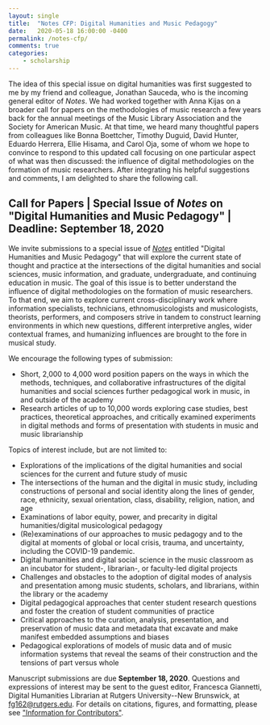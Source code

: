 ```yaml
---
layout: single
title:  "Notes CFP: Digital Humanities and Music Pedagogy"
date:   2020-05-18 16:00:00 -0400
permalink: /notes-cfp/
comments: true
categories: 
    - scholarship
---
```


The idea of this special issue on digital humanities was first suggested to me by my friend and colleague, Jonathan Sauceda, who is the incoming general editor of _Notes_. We had worked together with Anna Kijas on a broader call for papers on the methodologies of music research a few years back for the annual meetings of the Music Library Association and the Society for American Music. At that time, we heard many thoughtful papers from colleagues like Bonna Boettcher, Timothy Duguid, David Hunter, Eduardo Herrera, Ellie Hisama, and Carol Oja, some of whom we hope to convince to respond to this updated call focusing on one particular aspect of what was then discussed: the influence of digital methodologies on the formation of music researchers. After integrating his helpful suggestions and comments, I am delighted to share the following call. 

## Call for Papers | Special Issue of _Notes_ on "Digital Humanities and Music Pedagogy" | Deadline: September 18, 2020 

We invite submissions to a special issue of [_Notes_](https://www.musiclibraryassoc.org/page/Notes) entitled "Digital Humanities and Music Pedagogy" that will explore the current state of thought and practice at the intersections of the digital humanities and social sciences, music information, and graduate, undergraduate, and continuing education in music. The goal of this issue is to better understand the influence of digital methodologies on the formation of music researchers. To that end, we aim to explore current cross-disciplinary work where information specialists, technicians, ethnomusicologists and musicologists, theorists, performers, and composers strive in tandem to construct learning environments in which new questions, different interpretive angles, wider contextual frames, and humanizing influences are brought to the fore in musical study.

We encourage the following types of submission: 

- Short, 2,000 to 4,000 word position papers on the ways in which the methods, techniques, and collaborative infrastructures of the digital humanities and social sciences further pedagogical work in music, in and outside of the academy
- Research articles of up to 10,000 words exploring case studies, best practices, theoretical approaches, and critically examined experiments in digital methods and forms of presentation with students in music and music librarianship

Topics of interest include, but are not limited to:

- Explorations of the implications of the digital humanities and social sciences for the current and future study of music
- The intersections of the human and the digital in music study, including constructions of personal and social identity along the lines of gender, race, ethnicity, sexual orientation, class, disability, religion, nation, and age
- Examinations of labor equity, power, and precarity in digital humanities/digital musicological pedagogy
- (Re)examinations of our approaches to music pedagogy and to the digital at moments of global or local crisis, trauma, and uncertainty, including the COVID-19 pandemic. 
- Digital humanities and digital social science in the music classroom as an incubator for student-, librarian-, or faculty-led digital projects
- Challenges and obstacles to the adoption of digital modes of analysis and presentation among music students, scholars, and librarians, within the library or the academy
- Digital pedagogical approaches that center student research questions and foster the creation of student communities of practice
- Critical approaches to the curation, analysis, presentation, and preservation of music data and metadata that excavate and make manifest embedded assumptions and biases
- Pedagogical explorations of models of music data and of music information systems that reveal the seams of their construction and the tensions of part versus whole

Manuscript submissions are due **September 18, 2020**. Questions and expressions of interest may be sent to the guest editor, Francesca Giannetti, Digital Humanities Librarian at Rutgers University--New Brunswick, at fg162@rutgers.edu. For details on citations, figures, and formatting, please see ["Information for Contributors"](https://www.musiclibraryassoc.org/page/Notescontributors).